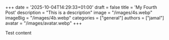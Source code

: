 +++
date = '2025-10-04T14:29:33+01:00'
draft = false
title = 'My Fourth Post'
description = "This is a description"
image = "/images/4s.webp"
imageBig = "/images/4b.webp"
categories = ["general"]
authors = ["jamal"]
avatar = "/images/avatar.webp"
+++

Test content
